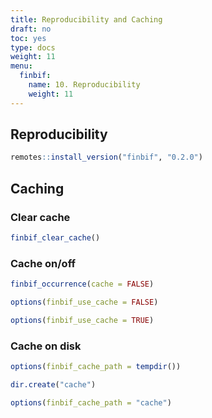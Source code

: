 ```yaml
---
title: Reproducibility and Caching
draft: no
toc: yes
type: docs
weight: 11
menu:
  finbif:
    name: 10. Reproducibility
    weight: 11
---
```




## Reproducibility

```r
remotes::install_version("finbif", "0.2.0")
```

## Caching
### Clear cache

```r
finbif_clear_cache()
```

### Cache on/off

```r
finbif_occurrence(cache = FALSE)
```


```r
options(finbif_use_cache = FALSE)
```


```r
options(finbif_use_cache = TRUE)
```

### Cache on disk

```r
options(finbif_cache_path = tempdir())
```


```r
dir.create("cache")
```


```r
options(finbif_cache_path = "cache")
```
